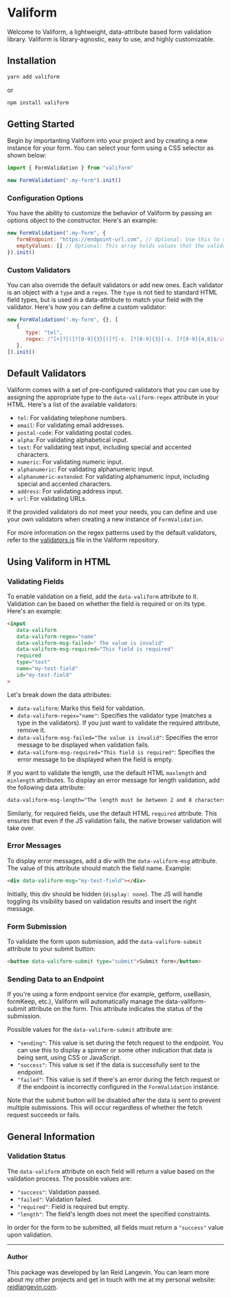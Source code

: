 # Valiform

Welcome to Valiform, a lightweight, data-attribute based form validation library. Valiform is library-agnostic, easy to use, and highly customizable.

## Installation

```javascript
yarn add valiform
```

or

```javascript
npm install valiform
```

## Getting Started

Begin by importanting Valiform into your project and by creating a new instance for your form. You can select your form using a CSS selector as shown below:

```javascript
import { FormValidation } from "valiform"
```

```javascript
new FormValidation(".my-form").init()
```

### Configuration Options

You have the ability to customize the behavior of Valiform by passing an options object to the constructor. Here's an example:

```javascript
new FormValidation(".my-form", {
   formEndpoint: "https://endpoint-url.com", // Optional: Use this to send form data to a specific endpoint on submit. If left blank, the default form submission method will be used.
   emptyValues: [] // Optional: This array holds values that the validator will consider as empty. This can be useful for fields such as select.
}).init()
```

### Custom Validators

You can also override the default validators or add new ones. Each validator is an object with a `type` and a `regex`. The `type` is not tied to standard HTML field types, but is used in a data-attribute to match your field with the validator. Here's how you can define a custom validator:

```javascript
new FormValidation(".my-form", {}, [
   {
      type: "tel",
      regex: /^[+]?[(]?[0-9]{3}[)]?[-s. ]?[0-9]{3}[-s. ]?[0-9]{4,6}$/im
   },
]).init()
```


## Default Validators

Valiform comes with a set of pre-configured validators that you can use by assigning the appropriate type to the `data-valiform-regex` attribute in your HTML. Here's a list of the available validators:

- `tel`: For validating telephone numbers.
- `email`: For validating email addresses.
- `postal-code`: For validating postal codes.
- `alpha`: For validating alphabetical input.
- `text`: For validating text input, including special and accented characters.
- `numeric`: For validating numeric input.
- `alphanumeric`: For validating alphanumeric input.
- `alphanumeric-extended`: For validating alphanumeric input, including special and accented characters.
- `address`: For validating address input.
- `url`: For validating URLs.

If the provided validators do not meet your needs, you can define and use your own validators when creating a new instance of `FormValidation`. 

For more information on the regex patterns used by the default validators, refer to the [validators.js](https://github.com/ianreidlangevin/valiform/blob/develop/validators.js) file in the Valiform repository.



## Using Valiform in HTML

### Validating Fields

To enable validation on a field, add the `data-valiform` attribute to it. Validation can be based on whether the field is required or on its type. Here's an example:

```html
<input 
   data-valiform
   data-valiform-regex="name"
   data-valiform-msg-failed=" The value is invalid"
   data-valiform-msg-required="This field is required"
   required
   type="text" 
   name="my-test-field"
   id="my-test-field"
>
```

Let's break down the data attributes:

- `data-valiform`: Marks this field for validation.
- `data-valiform-regex="name"`: Specifies the validator type (matches a type in the validators). If you just want to validate the required attribute, remove it.
- `data-valiform-msg-failed="The value is invalid"`: Specifies the error message to be displayed when validation fails.
- `data-valiform-msg-required="This field is required"`: Specifies the error message to be displayed when the field is empty.

If you want to validate the length, use the default HTML `maxlength` and `minlength` attributes. To display an error message for length validation, add the following data attribute:

```html
data-valiform-msg-length="The length must be between 2 and 8 characters."
```

Similarly, for required fields, use the default HTML `required` attribute. This ensures that even if the JS validation fails, the native browser validation will take over.

### Error Messages

To display error messages, add a div with the `data-valiform-msg` attribute. The value of this attribute should match the field name. Example:

```html
<div data-valiform-msg="my-test-field"></div>
```

Initially, this div should be hidden (`display: none`). The JS will handle toggling its visibility based on validation results and insert the right message.

### Form Submission

To validate the form upon submission, add the `data-valiform-submit` attribute to your submit button:

```html
<button data-valiform-submit type="submit">Submit form</button>
```

### Sending Data to an Endpoint

If you're using a form endpoint service (for example, getform, useBasin, formKeep, etc.), Valiform will automatically manage the data-valiform-submit attribute on the form. This attribute indicates the status of the submission.

Possible values for the `data-valiform-submit` attribute are:

- `"sending"`: This value is set during the fetch request to the endpoint. You can use this to display a spinner or some other indication that data is being sent, using CSS or JavaScript.
- `"success"`: This value is set if the data is successfully sent to the endpoint.
- `"failed"`: This value is set if there's an error during the fetch request or if the endpoint is incorrectly configured in the `FormValidation` instance.

Note that the submit button will be disabled after the data is sent to prevent multiple submissions. This will occur regardless of whether the fetch request succeeds or fails.

## General Information

### Validation Status

The `data-valiform` attribute on each field will return a value based on the validation process. The possible values are:

- `"success"`: Validation passed.
- `"failed"`: Validation failed.
- `"required"`: Field is required but empty.
- `"length"`: The field's length does not meet the specified constraints.

In order for the form to be submitted, all fields must return a `"success"` value upon validation.

***

#### Author

This package was developed by Ian Reid Langevin. You can learn more about my other projects and get in touch with me at my personal website: [reidlangevin.com](https://reidlangevin.com).